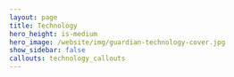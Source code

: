 ```yaml
---
layout: page
title: Technology
hero_height: is-medium
hero_image: /website/img/guardian-technology-cover.jpg
show_sidebar: false
callouts: technology_callouts
---
```

